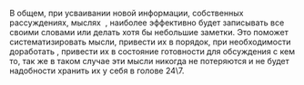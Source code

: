 В общем, при усваивании новой информации, собственных рассуждениях, мыслях  , наиболее эффективно будет записывать все своими словами или делать хотя бы небольшие заметки. Это поможет систематизировать мысли, привести их в порядок, при необходимости доработать , привести их в состояние готовности для обсуждения с кем то, так же в таком случае эти мысли никогда не потеряются и не будет надобности хранить их у себя в голове 24\7.